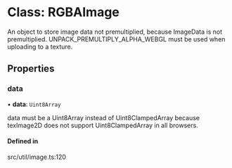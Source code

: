 # Class: RGBAImage

An object to store image data not premultiplied, because ImageData is not premultiplied.
UNPACK_PREMULTIPLY_ALPHA_WEBGL must be used when uploading to a texture.

## Properties

### data

• **data**: `Uint8Array`

data must be a Uint8Array instead of Uint8ClampedArray because texImage2D does not support Uint8ClampedArray in all browsers.

#### Defined in

src/util/image.ts:120

